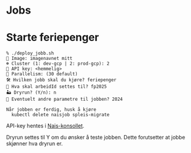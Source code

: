 Jobs
====


# Starte feriepenger

```
% ./deploy_jobb.sh
🐳 Image: imagenavnet mitt
☸️ Cluster (1: dev-gcp | 2: prod-gcp): 2
🔑 API key: <hemmelig>
🔑 Parallelism: (30 default) 
🛠️ Hvilken jobb skal du kjøre? feriepenger
🪪 Hva skal arbeidId settes til? fp2025
🏜️ Dryrun? (Y/n): n
🎒 Eventuelt andre parametre til jobben? 2024

Når jobben er ferdig, husk å kjøre
  kubectl delete naisjob spleis-migrate
```

API-key hentes i [Nais-konsollet](https://console.nav.cloud.nais.io/team/tbd/settings). 

Dryrun settes til Y om du ønsker å teste jobben. Dette forutsetter at jobbe skjønner hva dryrun er.